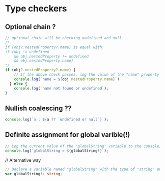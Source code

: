 
# Type checkers

## Optional chain ?

```TypeScript
// optional chain will be checking undefined and null
/*
if (obj?.nestedProperty?.name) is equal with:
if (obj != undefined
    && obj.nestedProperty != undefined
    && obj.nestedProperty.name)
*/    
if (obj?.nestedProperty?.name) {
    // If the above check passes, log the value of the "name" property
    console.log(`name = ${obj.nestedProperty.name}`)
  } else {
    console.log(`name not found or undefined`);
}
```

## Nullish coalescing ??

```TypeScript
console.log(`a : ${a ?? `undefined or null`}`);
```

## Definite assignment for global varible(!)


```TypeScript
// Log the current value of the "globalString" variable to the console, using the definite assignment assertion syntax to indicate that the variable has been assigned a value before this point.
console.log(`globalString = ${globalString!}`);
```
// Alternative way

```ts
// Declare a variable named "globalString" with the type of "string" and with a definite assignment assertion operator (!) 
var globalString!: string;
```